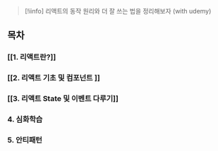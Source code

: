 > [!iinfo]
> 리액트의 동작 원리와  더 잘 쓰는 법을 정리해보자 (with udemy)


## 목차
###  [[1. 리액트란?]]
### [[2. 리액트 기초 및 컴포넌트 ]]
### [[3. 리액트 State 및 이벤트 다루기]]
### 4. 심화학습
### 5. 안티패턴
